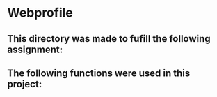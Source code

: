 # Webprofile

## This directory was made to fufill the following assignment:

## The following functions were used in this project:
